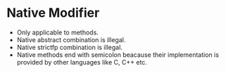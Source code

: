 # Native Modifier

- Only applicable to methods.
- Native abstract combination is illegal.
- Native strictfp combination is illegal.
- Native methods end with semicolon beacause their implementation is provided by other languages like C, C++ etc.